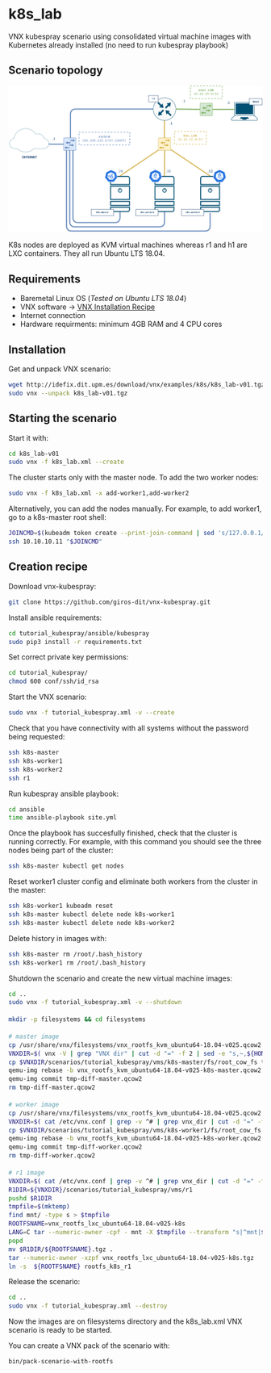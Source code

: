 # k8s_lab

VNX kubespray scenario using consolidated virtual machine images with Kubernetes already installed (no need to run kubespray playbook)

## Scenario topology

![VNX tutorial_kubespray scenario](tutorial_kubespray/docs/scenario.png)

K8s nodes are deployed as KVM virtual machines whereas r1 and h1 are LXC containers. They all run Ubuntu LTS 18.04.

## Requirements

- Baremetal Linux OS (_Tested on Ubuntu LTS 18.04_)
- VNX software -> [VNX Installation Recipe](https://web.dit.upm.es/vnxwiki/index.php/Vnx-install)
- Internet connection
- Hardware requirments: minimum 4GB RAM and 4 CPU cores

## Installation

Get and unpack VNX scenario:

```bash
wget http://idefix.dit.upm.es/download/vnx/examples/k8s/k8s_lab-v01.tgz
sudo vnx --unpack k8s_lab-v01.tgz
```

## Starting the scenario

Start it with:

```bash
cd k8s_lab-v01
sudo vnx -f k8s_lab.xml --create
```

The cluster starts only with the master node. To add the two worker nodes:

```bash
sudo vnx -f k8s_lab.xml -x add-worker1,add-worker2
```

Alternatively, you can add the nodes manually. For example, to add worker1, go to a k8s-master root shell:

```bash
JOINCMD=$(kubeadm token create --print-join-command | sed 's/127.0.0.1/10.10.10.10/')
ssh 10.10.10.11 "$JOINCMD"
```

## Creation recipe

Download vnx-kubespray:

```bash
git clone https://github.com/giros-dit/vnx-kubespray.git
```

Install ansible requirements:

```bash
cd tutorial_kubespray/ansible/kubespray
sudo pip3 install -r requirements.txt
```

Set correct private key permissions:

```bash
cd tutorial_kubespray/
chmod 600 conf/ssh/id_rsa
```

Start the VNX scenario:

```bash
sudo vnx -f tutorial_kubespray.xml -v --create
```

Check that you have connectivity with all systems without the password being requested:

```bash
ssh k8s-master
ssh k8s-worker1
ssh k8s-worker2
ssh r1
```

Run kubespray ansible playbook:

```bash
cd ansible
time ansible-playbook site.yml
```

Once the playbook has succesfully finished, check that the cluster is running correctly. For example, with this command you should see the three nodes being part of the cluster:
```bash
ssh k8s-master kubectl get nodes
```

Reset worker1 cluster config and eliminate both workers from the cluster in the master:

```bash
ssh k8s-worker1 kubeadm reset
ssh k8s-master kubectl delete node k8s-worker1
ssh k8s-master kubectl delete node k8s-worker2
```

Delete history in images with:

```bash
ssh k8s-master rm /root/.bash_history
ssh k8s-worker1 rm /root/.bash_history
```

Shutdown the scenario and create the new virtual machine images: 

```bash
cd ..
sudo vnx -f tutorial_kubespray.xml -v --shutdown

mkdir -p filesystems && cd filesystems

# master image
cp /usr/share/vnx/filesystems/vnx_rootfs_kvm_ubuntu64-18.04-v025.qcow2 vnx_rootfs_kvm_ubuntu64-18.04-v025-k8s-master.qcow2
VNXDIR=$( vnx -V | grep "VNX dir" | cut -d "=" -f 2 | sed -e "s,~,${HOME}," )
cp $VNXDIR/scenarios/tutorial_kubespray/vms/k8s-master/fs/root_cow_fs tmp-diff-master.qcow2
qemu-img rebase -b vnx_rootfs_kvm_ubuntu64-18.04-v025-k8s-master.qcow2 tmp-diff-master.qcow2
qemu-img commit tmp-diff-master.qcow2
rm tmp-diff-master.qcow2

# worker image
cp /usr/share/vnx/filesystems/vnx_rootfs_kvm_ubuntu64-18.04-v025.qcow2 vnx_rootfs_kvm_ubuntu64-18.04-v025-k8s-worker.qcow2
VNXDIR=$( cat /etc/vnx.conf | grep -v ^# | grep vnx_dir | cut -d "=" -f 2 | sed -e "s,~,${HOME}," )
cp $VNXDIR/scenarios/tutorial_kubespray/vms/k8s-worker1/fs/root_cow_fs tmp-diff-worker.qcow2
qemu-img rebase -b vnx_rootfs_kvm_ubuntu64-18.04-v025-k8s-worker.qcow2 tmp-diff-worker.qcow2
qemu-img commit tmp-diff-worker.qcow2
rm tmp-diff-worker.qcow2

# r1 image
VNXDIR=$( cat /etc/vnx.conf | grep -v ^# | grep vnx_dir | cut -d "=" -f 2 | sed -e "s,~,${HOME}," )
R1DIR=${VNXDIR}/scenarios/tutorial_kubespray/vms/r1
pushd $R1DIR
tmpfile=$(mktemp)
find mnt/ -type s > $tmpfile
ROOTFSNAME=vnx_rootfs_lxc_ubuntu64-18.04-v025-k8s
LANG=C tar --numeric-owner -cpf - mnt -X $tmpfile --transform "s|^mnt|${ROOTFSNAME}|" | gzip > ${ROOTFSNAME}.tgz
popd
mv $R1DIR/${ROOTFSNAME}.tgz .
tar --numeric-owner -xzpf vnx_rootfs_lxc_ubuntu64-18.04-v025-k8s.tgz
ln -s  ${ROOTFSNAME} rootfs_k8s_r1
```
Release the scenario:
```bash
cd ..
sudo vnx -f tutorial_kubespray.xml --destroy
```

Now the images are on filesystems directory and the k8s_lab.xml VNX scenario is ready to be started.

You can create a VNX pack of the scenario with:

```bash
bin/pack-scenario-with-rootfs
```
